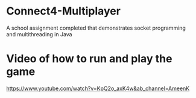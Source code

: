 # Connect4-Multiplayer
A school assignment completed that demonstrates socket programming and multithreading in Java 

# Video of how to run and play the game
https://www.youtube.com/watch?v=KpQ2o_axK4w&ab_channel=AmeenK
